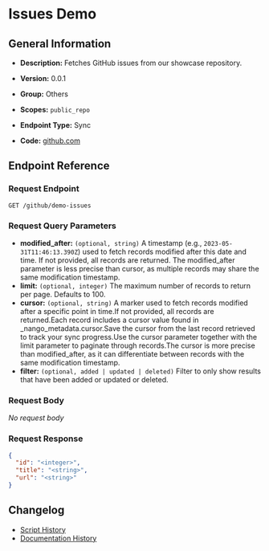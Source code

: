 # Issues Demo

## General Information

- **Description:** Fetches GitHub issues from our showcase repository.

- **Version:** 0.0.1
- **Group:** Others
- **Scopes:** `public_repo`
- **Endpoint Type:** Sync
- **Code:** [github.com](https://github.com/NangoHQ/integration-templates/tree/main/integrations/github/syncs/issues-demo.ts)


## Endpoint Reference

### Request Endpoint

`GET /github/demo-issues`

### Request Query Parameters

- **modified_after:** `(optional, string)` A timestamp (e.g., `2023-05-31T11:46:13.390Z`) used to fetch records modified after this date and time. If not provided, all records are returned. The modified_after parameter is less precise than cursor, as multiple records may share the same modification timestamp.
- **limit:** `(optional, integer)` The maximum number of records to return per page. Defaults to 100.
- **cursor:** `(optional, string)` A marker used to fetch records modified after a specific point in time.If not provided, all records are returned.Each record includes a cursor value found in _nango_metadata.cursor.Save the cursor from the last record retrieved to track your sync progress.Use the cursor parameter together with the limit parameter to paginate through records.The cursor is more precise than modified_after, as it can differentiate between records with the same modification timestamp.
- **filter:** `(optional, added | updated | deleted)` Filter to only show results that have been added or updated or deleted.

### Request Body

_No request body_

### Request Response

```json
{
  "id": "<integer>",
  "title": "<string>",
  "url": "<string>"
}
```

## Changelog

- [Script History](https://github.com/NangoHQ/integration-templates/commits/main/integrations/github/syncs/issues-demo.ts)
- [Documentation History](https://github.com/NangoHQ/integration-templates/commits/main/integrations/github/syncs/issues-demo.md)

<!-- END  GENERATED CONTENT -->

